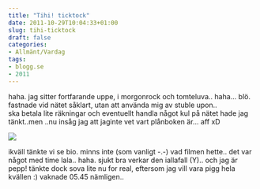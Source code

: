 ```yaml
---
title: "Tihi! ticktock"
date: 2011-10-29T10:04:33+01:00
slug: tihi-ticktock
draft: false
categories:
- Allmänt/Vardag
tags:
- blogg.se
- 2011
---
```

haha. jag sitter fortfarande uppe, i morgonrock och tomteluva.. haha... blö. fastnade vid nätet såklart, utan att använda mig av stuble upon..  
ska betala lite räkningar och eventuellt handla något kul på nätet hade jag tänkt..men ..nu insåg jag att jaginte vet vart plånboken är... aff xD  
  
![](/assets/images/blogg.se/time-warp_172524497.jpg)  
  
ikväll tänkte vi se bio. minns inte (som vanligt -.-) vad filmen hette.. det var något med time lala.. haha. sjukt bra verkar den iallafall (Y).. och jag är pepp! tänkte dock sova lite nu for real, eftersom jag vill vara pigg hela kvällen :) vaknade 05.45 nämligen..